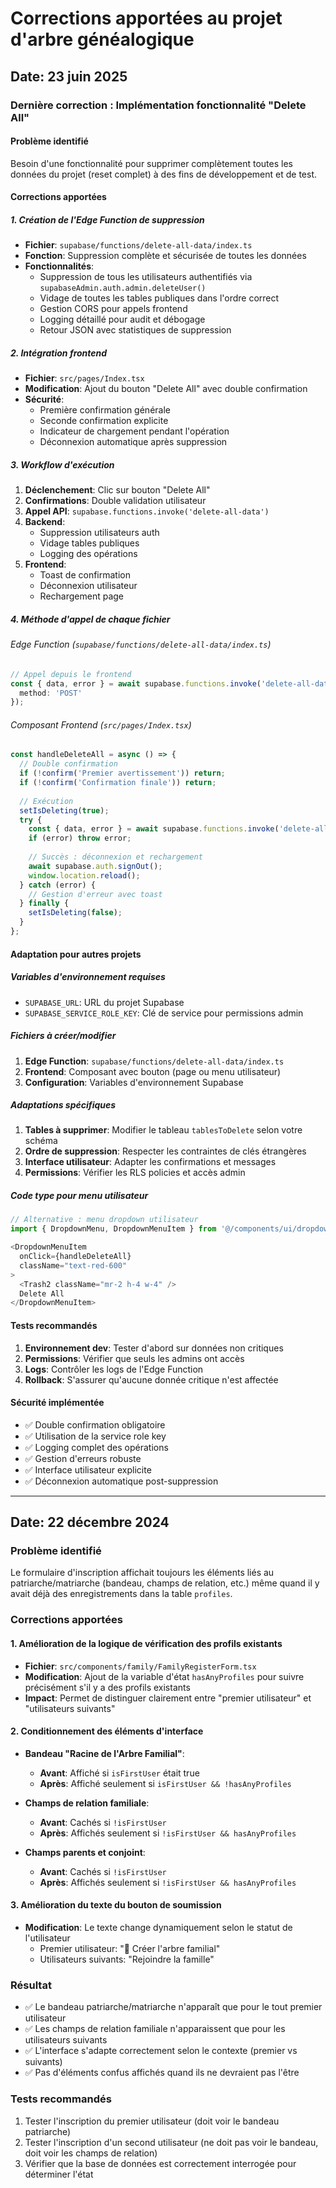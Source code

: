 
# Corrections apportées au projet d'arbre généalogique

## Date: 23 juin 2025

### Dernière correction : Implémentation fonctionnalité "Delete All"

#### Problème identifié
Besoin d'une fonctionnalité pour supprimer complètement toutes les données du projet (reset complet) à des fins de développement et de test.

#### Corrections apportées

##### 1. Création de l'Edge Function de suppression
- **Fichier**: `supabase/functions/delete-all-data/index.ts`
- **Fonction**: Suppression complète et sécurisée de toutes les données
- **Fonctionnalités**:
  - Suppression de tous les utilisateurs authentifiés via `supabaseAdmin.auth.admin.deleteUser()`
  - Vidage de toutes les tables publiques dans l'ordre correct
  - Gestion CORS pour appels frontend
  - Logging détaillé pour audit et débogage
  - Retour JSON avec statistiques de suppression

##### 2. Intégration frontend
- **Fichier**: `src/pages/Index.tsx`
- **Modification**: Ajout du bouton "Delete All" avec double confirmation
- **Sécurité**: 
  - Première confirmation générale
  - Seconde confirmation explicite
  - Indicateur de chargement pendant l'opération
  - Déconnexion automatique après suppression

##### 3. Workflow d'exécution
1. **Déclenchement**: Clic sur bouton "Delete All"
2. **Confirmations**: Double validation utilisateur
3. **Appel API**: `supabase.functions.invoke('delete-all-data')`
4. **Backend**: 
   - Suppression utilisateurs auth
   - Vidage tables publiques
   - Logging des opérations
5. **Frontend**:
   - Toast de confirmation
   - Déconnexion utilisateur
   - Rechargement page

##### 4. Méthode d'appel de chaque fichier

###### Edge Function (`supabase/functions/delete-all-data/index.ts`)
```typescript
// Appel depuis le frontend
const { data, error } = await supabase.functions.invoke('delete-all-data', {
  method: 'POST'
});
```

###### Composant Frontend (`src/pages/Index.tsx`)
```typescript
const handleDeleteAll = async () => {
  // Double confirmation
  if (!confirm('Premier avertissement')) return;
  if (!confirm('Confirmation finale')) return;
  
  // Exécution
  setIsDeleting(true);
  try {
    const { data, error } = await supabase.functions.invoke('delete-all-data');
    if (error) throw error;
    
    // Succès : déconnexion et rechargement
    await supabase.auth.signOut();
    window.location.reload();
  } catch (error) {
    // Gestion d'erreur avec toast
  } finally {
    setIsDeleting(false);
  }
};
```

#### Adaptation pour autres projets

##### Variables d'environnement requises
- `SUPABASE_URL`: URL du projet Supabase
- `SUPABASE_SERVICE_ROLE_KEY`: Clé de service pour permissions admin

##### Fichiers à créer/modifier
1. **Edge Function**: `supabase/functions/delete-all-data/index.ts`
2. **Frontend**: Composant avec bouton (page ou menu utilisateur)
3. **Configuration**: Variables d'environnement Supabase

##### Adaptations spécifiques
1. **Tables à supprimer**: Modifier le tableau `tablesToDelete` selon votre schéma
2. **Ordre de suppression**: Respecter les contraintes de clés étrangères
3. **Interface utilisateur**: Adapter les confirmations et messages
4. **Permissions**: Vérifier les RLS policies et accès admin

##### Code type pour menu utilisateur
```typescript
// Alternative : menu dropdown utilisateur
import { DropdownMenu, DropdownMenuItem } from '@/components/ui/dropdown-menu';

<DropdownMenuItem
  onClick={handleDeleteAll}
  className="text-red-600"
>
  <Trash2 className="mr-2 h-4 w-4" />
  Delete All
</DropdownMenuItem>
```

#### Tests recommandés
1. **Environnement dev**: Tester d'abord sur données non critiques
2. **Permissions**: Vérifier que seuls les admins ont accès
3. **Logs**: Contrôler les logs de l'Edge Function
4. **Rollback**: S'assurer qu'aucune donnée critique n'est affectée

#### Sécurité implémentée
- ✅ Double confirmation obligatoire
- ✅ Utilisation de la service role key
- ✅ Logging complet des opérations
- ✅ Gestion d'erreurs robuste
- ✅ Interface utilisateur explicite
- ✅ Déconnexion automatique post-suppression

---

## Date: 22 décembre 2024

### Problème identifié
Le formulaire d'inscription affichait toujours les éléments liés au patriarche/matriarche (bandeau, champs de relation, etc.) même quand il y avait déjà des enregistrements dans la table `profiles`.

### Corrections apportées

#### 1. Amélioration de la logique de vérification des profils existants
- **Fichier**: `src/components/family/FamilyRegisterForm.tsx`
- **Modification**: Ajout de la variable d'état `hasAnyProfiles` pour suivre précisément s'il y a des profils existants
- **Impact**: Permet de distinguer clairement entre "premier utilisateur" et "utilisateurs suivants"

#### 2. Conditionnement des éléments d'interface
- **Bandeau "Racine de l'Arbre Familial"**: 
  - **Avant**: Affiché si `isFirstUser` était true
  - **Après**: Affiché seulement si `isFirstUser && !hasAnyProfiles`
  
- **Champs de relation familiale**:
  - **Avant**: Cachés si `!isFirstUser`
  - **Après**: Affichés seulement si `!isFirstUser && hasAnyProfiles`

- **Champs parents et conjoint**:
  - **Avant**: Cachés si `!isFirstUser`
  - **Après**: Affichés seulement si `!isFirstUser && hasAnyProfiles`

#### 3. Amélioration du texte du bouton de soumission
- **Modification**: Le texte change dynamiquement selon le statut de l'utilisateur
  - Premier utilisateur: "🌳 Créer l'arbre familial"
  - Utilisateurs suivants: "Rejoindre la famille"

### Résultat
- ✅ Le bandeau patriarche/matriarche n'apparaît que pour le tout premier utilisateur
- ✅ Les champs de relation familiale n'apparaissent que pour les utilisateurs suivants
- ✅ L'interface s'adapte correctement selon le contexte (premier vs suivants)
- ✅ Pas d'éléments confus affichés quand ils ne devraient pas l'être

### Tests recommandés
1. Tester l'inscription du premier utilisateur (doit voir le bandeau patriarche)
2. Tester l'inscription d'un second utilisateur (ne doit pas voir le bandeau, doit voir les champs de relation)
3. Vérifier que la base de données est correctement interrogée pour déterminer l'état
